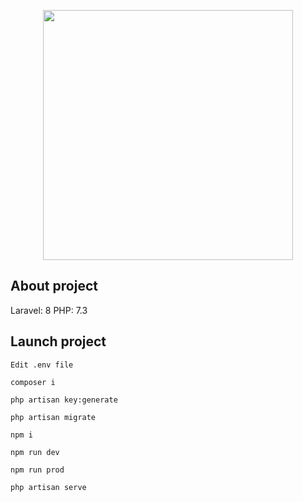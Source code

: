 <p align="center"><a href="https://laravel.com" target="_blank"><img src="https://raw.githubusercontent.com/laravel/art/master/logo-lockup/5%20SVG/2%20CMYK/1%20Full%20Color/laravel-logolockup-cmyk-red.svg" width="400"></a></p>

## About project
Laravel: 8 PHP: 7.3

## Launch project
```
Edit .env file
```
```
composer i
```
```
php artisan key:generate
```
```
php artisan migrate
```
```
npm i
```
```
npm run dev
```
```
npm run prod
```
```
php artisan serve
```
